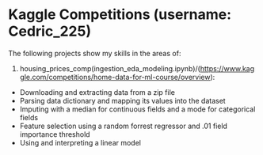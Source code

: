﻿# Kaggle Competitions (username: Cedric_225)
 
The following projects show my skills in the areas of:

1. housing_prices_comp(ingestion_eda_modeling.ipynb)/(https://www.kaggle.com/competitions/home-data-for-ml-course/overview):
  - Downloading and extracting data from a zip file
  - Parsing data dictionary and mapping its values into the dataset
  - Imputing with a median for continuous fields and a mode for categorical fields
  - Feature selection using a random forrest regressor and .01 field importance threshold
  - Using and interpreting a linear model





